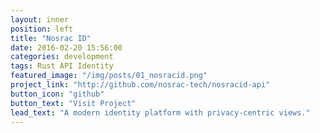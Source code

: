 ```yaml
---
layout: inner
position: left
title: "Nosrac ID"
date: 2016-02-20 15:56:00
categories: development
tags: Rust API Identity
featured_image: "/img/posts/01_nosracid.png"
project_link: "http://github.com/nosrac-tech/nosracid-api"
button_icon: "github"
button_text: "Visit Project"
lead_text: "A modern identity platform with privacy-centric views."
---
```

